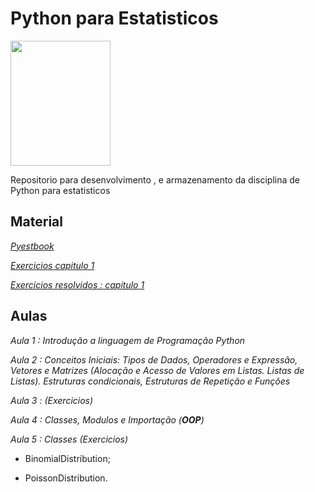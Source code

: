 # Python para Estatisticos

<img src = "https://lorenabarba.com/wp-content/uploads/2014/05/keep-calm-and-code-python_BW.png" height = "200" width = "160">

Repositorio para desenvolvimento , e armazenamento da disciplina de Python para estatisticos

## Material

_[Pyestbook](https://tmfilho.github.io/pyestbook/intro)_

_[Exercicios capitulo 1](https://tmfilho.github.io/pyestbook/guide/08_exer.html)_

_[Exercicios resolvidos : capitulo 1](https://github.com/Manuelfjr/PythonParaEstatisticos/blob/master/ExeChapter_1.ipynb)_

## Aulas 

_Aula 1 : Introdução a linguagem de Programação Python_

_Aula 2 : Conceitos Iniciais: Tipos de Dados, Operadores e Expressão, Vetores e Matrizes (Alocação e Acesso de Valores em Listas. Listas de Listas). Estruturas condicionais, Estruturas de Repetição e Funções_

_Aula 3 : (Exercicios)_

_Aula 4 : Classes, Modulos e Importação (**OOP**)_

_Aula 5 : Classes (Exercicios)_

- BinomialDistribution;

- PoissonDistribution.
